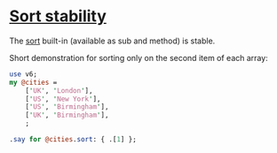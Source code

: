 [1]: https://rosettacode.org/wiki/Sort_stability

# [Sort stability][1]





The [sort](https://docs.raku.org/language/101-basics#index-entry-stable_sort) built-in (available as sub and method) is stable.



Short demonstration for sorting only on the second item of each array:

```perl
use v6;
my @cities =
    ['UK', 'London'],
    ['US', 'New York'],
    ['US', 'Birmingham'],
    ['UK', 'Birmingham'],
    ;

.say for @cities.sort: { .[1] };
```
